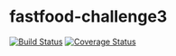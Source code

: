 # fastfood-challenge3

[![Build Status](https://travis-ci.org/walimike/fastfood-challenge3.svg?branch=develop)](https://travis-ci.org/walimike/fastfood-challenge3)                                                   [![Coverage Status](https://coveralls.io/repos/github/walimike/fastfood-challenge3/badge.svg?branch=develop)](https://coveralls.io/github/walimike/fastfood-challenge3?branch=develop)



